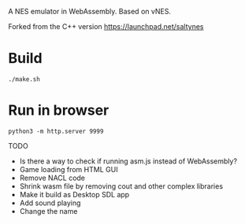 
A NES emulator in WebAssembly. Based on vNES.

Forked from the C++ version https://launchpad.net/saltynes

# Build
```
./make.sh
```

# Run in browser
```
python3 -m http.server 9999
```

TODO

* Is there a way to check if running asm.js instead of WebAssembly?
* Game loading from HTML GUI
* Remove NACL code
* Shrink wasm file by removing cout and other complex libraries
* Make it build as Desktop SDL app
* Add sound playing
* Change the name

